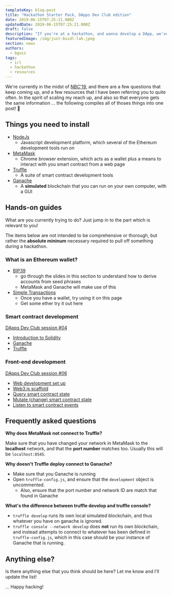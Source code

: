 ```yaml
---
templateKey: blog-post
title: "Hackathon Starter Pack, DApps Dev Club edition"
date: 2019-06-15T07:25:21.000Z
updatedDate: 2019-06-15T07:25:21.000Z
draft: false
description: "If you're at a hackathon, and wanna develop a DApp, we've got the basics covered here!"
featuredImage: /img/just-buidl-lah.jpeg
section: news
authors:
  - bguiz
tags:
  - irl
  - hackathon
  - resources
---
```


We're currently in the midst of
[NBC'19](https://nbc.devpost.com/),
and there are a few questions that keep coming up,
and a few resources that I have been referring you to quite often. In the spirit of scaling my reach up, and also so that everyone gets the same information &hellip; the following compiles all of thoses things into one post! 🎉

## Things you need to install

- [NodeJs](https://nodejs.org/)
  - Javascript development platform, which several of the Ethereum development tools run on
- [MetaMask](https://metamask.io/)
  - Chrome browser extension, which acts as a wallet plus a means to interact with you smart contract from a web page
- [Truffle](https://truffleframework.com/docs/truffle/getting-started/installation)
  - A suite of smart contract development tools
- [Ganache](https://truffleframework.com/docs/ganache/quickstart)
  - A **simulated** blockchain that you can run on your own computer, with a GUI

## Hands-on guides

What are you currently trying to do?
Just jump in to the part which is relevant to you!

The items below are not intended to be comprehensive or thorough,
but rather the **absolute mininum** necessary required to pull off something during a hackathon.

### What is an Ethereum wallet?

- [BIP39](https://dappsdev.org/deck/s01e03/#keygen)
  - go through the slides in this section to understand how to derive accounts from seed phrases
  - MetaMask and Ganache will make use of this
- [Simple Transactions](https://dappsdev.org/hands-on/simple-tx/)
  - Once you have a wallet, try using it on this page
  - Get some ether try it out here

### Smart contract development

[DApps Dev Club session #04](https://dappsdev.org/blog/2019-04-12-dapps-dev-club-4th-session-roundup/)

- [Introduction to Solidity](https://dappsdev.org/hands-on/solidity-intro/)
- [Ganache](https://dappsdev.org/deck/s01e04/#ganache)
- [Truffle](https://dappsdev.org/hands-on/truffle-intro/)

### Front-end development

[DApps Dev Club session #06](https://dappsdev.org/blog/2019-05-16-dapps-dev-club-6th-session-roundup/)

- [Web development set up](https://dappsdev.org/hands-on/web3/project-setup/)
- [Web3.js scaffold](https://dappsdev.org/hands-on/web3/scaffold/)
- [Query smart contract state](https://dappsdev.org/hands-on/web3/query-state/)
- [Mutate (change) smart contract state](https://dappsdev.org/hands-on/web3/mutate-state/)
- [Listen to smart contract events](https://dappsdev.org/hands-on/web3/listen-events/)

## Frequently asked questions

**Why does MetaMask not connect to Truffle?**

Make sure that you have changed your network in MetaMask to the **localhost** network,
and that the **port number** matches too. Usually this will be `localhost:8545`.

**Why doesn't Truffle deploy connect to Ganache?**

- Make sure that you Ganache is running
- Open `truffle-config.js`, and ensure that the `development` object is uncommented.
  - Also, ensure that the port number and network ID are match that found in Ganache

**What's the difference between truffle develop and truffle console?**

- `truffle develop` runs its own local simulated blockchain, and thus whatever you have on ganache is ignored.
- `truffle console --network develop` does **not** run its own blockchain, and instead attempts to connect to whatever has been defined in `truffle-config.js`, which in this case should be your instance of Ganache that is running.

## Anything else?

Is there anything else that you think should be here?
Let me know and I'll update the list!

&hellip; Happy hacking!
